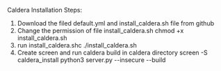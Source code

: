 Caldera Installation Steps:

1. Download the filed default.yml and install_caldera.sh file from github
2. Change the permission of file  install_caldera.sh
        chmod +x install_caldera.sh
3. run install_caldera.shc
        ./install_caldera.sh
4. Create screen and run caldera build in caldera directory 
         screen -S caldera_install
         python3 server.py --insecure --build
